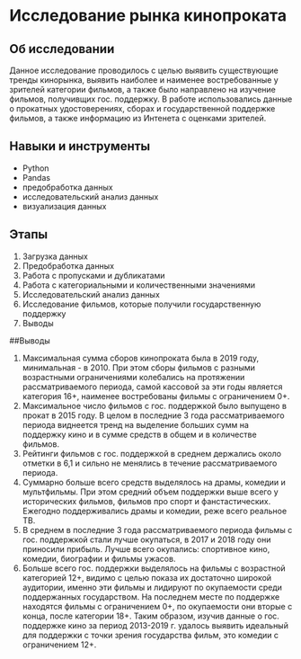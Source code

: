 # Исследование рынка кинопроката

## Об исследовании 
 Данное исследование проводилось с целью выявить существующие тренды кинорынка, выявить наиболее и наименее востребованные у зрителей категории фильмов, а также было направлено на изучение фильмов, получивщих гос. поддержку. В работе использовались данные о прокатных удостоверениях, сборах и государственной поддержке фильмов, а также информацию из Интенета с оценками зрителей.

## Навыки и инструменты
- Python
- Pandas
- предобработка данных
- исследовательский анализ данных
- визуализация данных

## Этапы
1. Загрузка данных
2. Предобработка данных
3. Работа с пропусками и дубликатами
4. Работа с категориальными и количественными значениями 
5. Исследовательский анализ данных
6. Исследование фильмов, которые получили государственную поддержку
7. Выводы


##Выводы
1. Максимальная сумма сборов кинопроката была в 2019 году, минимальная - в 2010. При этом сборы фильмов с разными возрастными ограничениями колебались на протяжении рассматриваемого периода, самой кассовой за эти годы является категория 16+, наименее востребованы фильмы с ограничением 0+.
2. Максимальное число фильмов с гос. поддержкой было выпущено в прокат в 2015 году. В целом в последние 3 года рассматриваемого периода виднеется тренд на выделение больших сумм на поддержку кино и в сумме средств в общем и в количестве фильмов.
3. Рейтинги фильмов с гос. поддержкой в среднем держались около отметки в 6,1 и сильно не менялись в течение рассматриваемого периода.
4. Суммарно больше всего средств выделялось на драмы, комедии и мультфильмы. При этом средний объем поддержки выше всего у исторических фильмов, фильмов про спорт и фанстастических. Ежегодно поддерживались драмы и комедии, реже всего реальное ТВ.
5. В среднем в последние 3 года рассматриваемого периода фильмы с гос. поддержкой стали лучше окупаться, в 2017 и 2018 году они приносили прибыль. Лучше всего окупались: спортивное кино, комедии, биографии и фильмы ужасов.
6. Больше всего гос. поддержки выделялось на фильмы с возрастной категорией 12+, видимо с целью показа их достаточно широкой аудитории, именно эти фильмы и лидируют по окупаемости среди поддержанных государством. На последнем месте по поддержке находятся фильмы с ограничением 0+, по окупаемости они вторые с конца, после категории 18+.
Таким образом, изучив данные о гос. поддержке кино за период 2013-2019 г. удалось выявить идеальный для поддержки с точки зрения государства фильм, это комедии с ограничением 12+.
